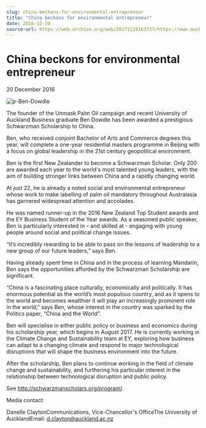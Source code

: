 ```yaml
---
slug: china-beckons-for-environmental-entrepreneur
title: "China beckons for environmental entrepreneur"
date: 2016-12-20
source-url: https://web.archive.org/web/20171119163737/https://www.auckland.ac.nz/en/about/news-events-and-notices/news/news-2016/12/china-beckons-for-environmental-entrepreneur.html
---
```

China beckons for environmental entrepreneur
============================================

20 December 2016

![p-Ben-Dowdle](https://www.auckland.ac.nz/en/about/news-events-and-notices/news/news-2016/12/china-beckons-for-environmental-entrepreneur/_jcr_content/par/textimage/image.img.png/1482193505937.png "p-Ben-Dowdle")

The founder of the Unmask Palm Oil campaign and recent University of Auckland Business graduate Ben Dowdle has been awarded a prestigious Schwarzman Scholarship to China.

Ben, who received conjoint Bachelor of Arts and Commerce degrees this year, will complete a one-year residential masters programme in Beijing with a focus on global leadership in the 21st century geopolitical environment.

Ben is the first New Zealander to become a Schwarzman Scholar. Only 200 are awarded each year to the world's most talented young leaders, with the aim of building stronger links between China and a rapidly changing world. 

At just 22, he is already a noted social and environmental entrepreneur whose work to make labelling of palm oil mandatory throughout Australasia has garnered widespread attention and accolades.

He was named runner-up in the 2016 New Zealand Top Student awards and the EY Business Student of the Year awards. As a seasoned public speaker, Ben is particularly interested in – and skilled at - engaging with young people around social and political change issues.

“It’s incredibly rewarding to be able to pass on the lessons of leadership to a new group of our future leaders,” says Ben.

Having already spent time in China and in the process of learning Mandarin, Ben says the opportunities afforded by the Schwarzman Scholarship are significant.

“China is a fascinating place culturally, economically and politically. It has enormous potential as the world’s most populous country, and as it opens to the world and becomes wealthier it will play an increasingly prominent role in the world,” says Ben, whose interest in the country was sparked by the Politics paper, “China and the World”.

Ben will specialise in either public policy or business and economics during his scholarship year, which begins in August 2017. He is currently working in the Climate Change and Sustainability team at EY, exploring how business can adapt to a changing climate and respond to major technological disruptions that will shape the business environment into the future.

After the scholarship, Ben plans to continue working in the field of climate change and sustainability, and furthering his particular interest in the relationship between technological disruption and public policy.

See http://schwarzmanscholars.org/program/.

Media contact:

Danelle ClaytonCommunications, Vice-Chancellor's OfficeThe University of AucklandEmail: [d.clayton@auckland.ac.nz](mailto:d.clayton@auckland.ac.nz)